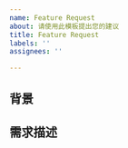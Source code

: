 ```yaml
---
name: Feature Request
about: 请使用此模板提出您的建议
title: Feature Request
labels: ''
assignees: ''

---
```


<!-- 请简介清晰的描述您的需求 -->

## 背景
<!-- 请简单描述您将在什么场景下需要这个功能 -->

## 需求描述
<!-- 请详细描述您的需求并给出验收目标 -->
